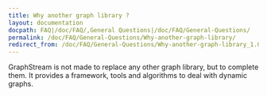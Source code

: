 ```yaml
---
title: Why another graph library ?
layout: documentation
docpath: FAQ|/doc/FAQ/,General Questions|/doc/FAQ/General-Questions/
permalink: /doc/FAQ/General-Questions/Why-another-graph-library/
redirect_from: /doc/FAQ/General-Questions/Why-another-graph-library_1.0/
---
```


GraphStream is not made to replace any other graph library, but to complete them. It provides a framework, tools and algorithms to deal with dynamic graphs.

